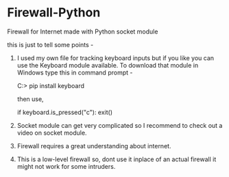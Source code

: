 # Firewall-Python
Firewall for Internet made with Python socket module

this is just to tell some points -
1. I used my own file for tracking keyboard inputs but if you like you can use the Keyboard module available. To download that module in Windows type this in command prompt -

   C:> pip install keyboard
   
   then use,
   
   if keyboard.is_pressed("c"):
      exit()

3. Socket module can get very complicated so I recommend to check out a video on socket module.
4. Firewall requires a great understanding about internet.
5. This is a low-level firewall so, dont use it inplace of an actual firewall it might not work for some intruders.
